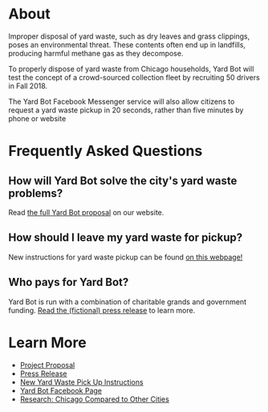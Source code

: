 # About

Improper disposal of yard waste, such as dry leaves and grass clippings, poses an environmental threat. These contents often end up in landfills, producing harmful methane gas as they decompose.

To properly dispose of yard waste from Chicago households, Yard Bot will test the concept of a crowd-sourced collection fleet by recruiting 50 drivers in Fall 2018.

The Yard Bot Facebook Messenger service will also allow citizens to request a yard waste pickup in 20 seconds, rather than five minutes by phone or website

# Frequently Asked Questions

## How will Yard Bot solve the city's yard waste problems?
Read [the full Yard Bot proposal](proposal) on our website.

## How should I leave my yard waste for pickup?
New instructions for yard waste pickup can be found [on this webpage!](instructions)

## Who pays for Yard Bot?
Yard Bot is run with a combination of charitable grands and government funding. [Read the (fictional) press release](pressrelease) to learn more.

# Learn More
* [Project Proposal](proposal)
* [Press Release](pressrelease)
* [New Yard Waste Pick Up Instructions](instructions)
* <a href="https://fb.me/yardbot" title="Yard Bot Facebook Page">Yard Bot Facebook Page</a>
* [Research: Chicago Compared to Other Cities](research)
